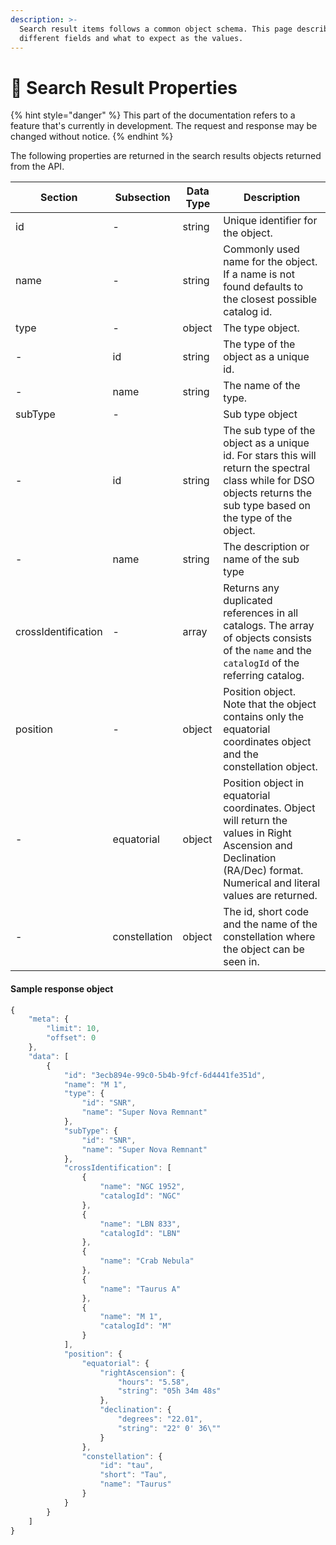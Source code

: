 ```yaml
---
description: >-
  Search result items follows a common object schema. This page describes the
  different fields and what to expect as the values.
---
```


# 🔎 Search Result Properties

{% hint style="danger" %}
This part of the documentation refers to a feature that's currently in development. The request and response may be changed without notice.
{% endhint %}

The following properties are returned in the search results objects returned from the API.&#x20;

| **Section**         | **Subsection** | **Data Type** | **Description**                                                                                                                                                         |
| ------------------- | -------------- | ------------- | ----------------------------------------------------------------------------------------------------------------------------------------------------------------------- |
| id                  | -              | string        | Unique identifier for the object.                                                                                                                                       |
| name                | -              | string        | Commonly used name for the object. If a name is not found defaults to the closest possible catalog id.                                                                  |
| type                | -              | object        | The type object.                                                                                                                                                        |
| -                   | id             | string        | The type of the object as a unique id.                                                                                                                                  |
| -                   | name           | string        | The name of the type.                                                                                                                                                   |
| subType             | -              |               | Sub type object                                                                                                                                                         |
| -                   | id             | string        | The sub type of the object as a unique id. For stars this will return the spectral class while for DSO objects returns the sub type based on the type of the object.    |
| -                   | name           | string        | The description or name of the sub type                                                                                                                                 |
| crossIdentification | -              | array         | Returns any duplicated references in all catalogs. The array of objects consists of the `name` and the `catalogId` of the referring catalog.                            |
| position            | -              | object        | Position object. Note that the object contains only the equatorial coordinates object and the constellation object.                                                     |
| -                   | equatorial     | object        | Position object in equatorial coordinates. Object will return the values in Right Ascension and Declination (RA/Dec) format. Numerical and literal values are returned. |
| -                   | constellation  | object        | The id, short code and the name of the constellation where the object can be seen in.                                                                                   |

#### Sample response object

```javascript
{
    "meta": {
        "limit": 10,
        "offset": 0
    },
    "data": [
        {
            "id": "3ecb894e-99c0-5b4b-9fcf-6d4441fe351d",
            "name": "M 1",
            "type": {
                "id": "SNR",
                "name": "Super Nova Remnant"
            },
            "subType": {
                "id": "SNR",
                "name": "Super Nova Remnant"
            },
            "crossIdentification": [
                {
                    "name": "NGC 1952",
                    "catalogId": "NGC"
                },
                {
                    "name": "LBN 833",
                    "catalogId": "LBN"
                },
                {
                    "name": "Crab Nebula"
                },
                {
                    "name": "Taurus A"
                },
                {
                    "name": "M 1",
                    "catalogId": "M"
                }
            ],
            "position": {
                "equatorial": {
                    "rightAscension": {
                        "hours": "5.58",
                        "string": "05h 34m 48s"
                    },
                    "declination": {
                        "degrees": "22.01",
                        "string": "22° 0' 36\""
                    }
                },
                "constellation": {
                    "id": "tau",
                    "short": "Tau",
                    "name": "Taurus"
                }
            }
        }
    ]
}
```
